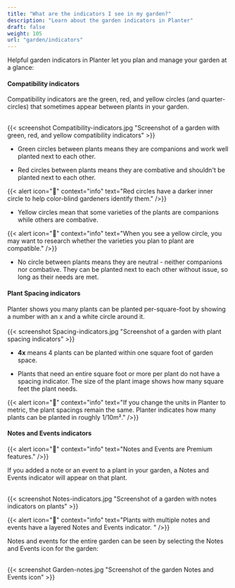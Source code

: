 ```yaml
---
title: "What are the indicators I see in my garden?"
description: "Learn about the garden indicators in Planter"
draft: false
weight: 105
url: "garden/indicators"
---
```

Helpful garden indicators in Planter let you plan and manage your garden at a glance:

#### Compatibility indicators
Compatibility indicators are the green, red, and yellow circles (and quarter-circles) that sometimes appear between plants in your garden.<br /><br />

{{< screenshot Compatibility-indicators.jpg "Screenshot of a garden with green, red, and yellow compatibility indicators" >}}

- Green circles between plants means they are companions and work well planted next to each other.

- Red circles between plants means they are combative and shouldn't be planted next to each other.

{{< alert icon="🌱" context="info" text="Red circles have a darker inner circle to help color-blind gardeners identify them." />}}

- Yellow circles mean that some varieties of the plants are companions while others are combative.

{{< alert icon="🥕" context="info" text="When you see a yellow circle, you may want to research whether the varieties you plan to plant are compatible." />}}

- No circle between plants means they are neutral - neither companions nor combative. They can be planted next to each other without issue, so long as their needs are met.

#### Plant Spacing indicators
Planter shows you many plants can be planted per-square-foot by showing a number with an x and a white circle around it.<br /><br />
{{< screenshot Spacing-indicators.jpg "Screenshot of a garden with plant spacing indicators" >}}

- **4x** means 4 plants can be planted within one square foot of garden space.

- Plants that need an entire square foot or more per plant do not have a spacing indicator. The size of the plant image shows how many square feet the plant needs.

{{< alert icon="🌿" context="info" text="If you change the units in Planter to metric, the plant spacings remain the same. Planter indicates how many plants can be planted in roughly 1/10m²." />}}

#### Notes and Events indicators
{{< alert icon="💸" context="info" text="Notes and Events are Premium features." />}}

If you added a note or an event to a plant in your garden, a Notes and Events indicator will appear on that plant.<br /><br />

{{< screenshot Notes-indicators.jpg "Screenshot of a garden with notes indicators on plants" >}}

{{< alert icon="🥬" context="info" text="Plants with multiple notes and events have a layered Notes and Events indicator. " />}}

Notes and events for the entire garden can be seen by selecting the Notes and Events icon for the garden:<br /><br />

{{< screenshot Garden-notes.jpg "Screenshot of the garden Notes and Events icon" >}}
